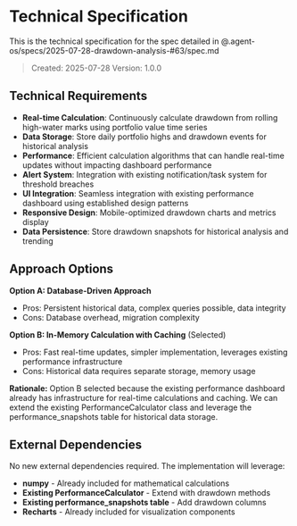 # Technical Specification

This is the technical specification for the spec detailed in @.agent-os/specs/2025-07-28-drawdown-analysis-#63/spec.md

> Created: 2025-07-28
> Version: 1.0.0

## Technical Requirements

- **Real-time Calculation**: Continuously calculate drawdown from rolling high-water marks using portfolio value time series
- **Data Storage**: Store daily portfolio highs and drawdown events for historical analysis
- **Performance**: Efficient calculation algorithms that can handle real-time updates without impacting dashboard performance
- **Alert System**: Integration with existing notification/task system for threshold breaches
- **UI Integration**: Seamless integration with existing performance dashboard using established design patterns
- **Responsive Design**: Mobile-optimized drawdown charts and metrics display
- **Data Persistence**: Store drawdown snapshots for historical analysis and trending

## Approach Options

**Option A: Database-Driven Approach**
- Pros: Persistent historical data, complex queries possible, data integrity
- Cons: Database overhead, migration complexity

**Option B: In-Memory Calculation with Caching** (Selected)
- Pros: Fast real-time updates, simpler implementation, leverages existing performance infrastructure
- Cons: Historical data requires separate storage, memory usage

**Rationale:** Option B selected because the existing performance dashboard already has infrastructure for real-time calculations and caching. We can extend the existing PerformanceCalculator class and leverage the performance_snapshots table for historical data storage.

## External Dependencies

No new external dependencies required. The implementation will leverage:

- **numpy** - Already included for mathematical calculations
- **Existing PerformanceCalculator** - Extend with drawdown methods
- **Existing performance_snapshots table** - Add drawdown columns
- **Recharts** - Already included for visualization components